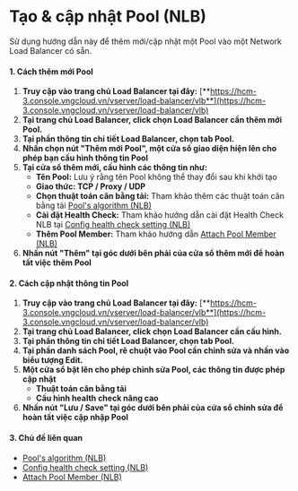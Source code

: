 # Tạo & cập nhật Pool (NLB)

Sử dụng hướng dẫn này để thêm mới/cập nhật một Pool vào một Network Load Balancer có sẵn.

#### 1. Cách thêm mới Pool <a href="#add-and-updateapool-nlb-1.cachthemmoipool" id="add-and-updateapool-nlb-1.cachthemmoipool"></a>

1. **Truy cập vào trang chủ Load Balancer tại đây:** [**https://hcm-3.console.vngcloud.vn/vserver/load-balancer/vlb**](https://hcm-3.console.vngcloud.vn/vserver/load-balancer/vlb)
2. **Tại trang chủ Load Balancer, click chọn Load Balancer cần thêm mới Pool.**
3. **Tại phần thông tin chi tiết Load Balancer, chọn tab Pool.**
4. **Nhấn chọn nút "Thêm mới Pool", một cửa sổ giao diện hiện lên cho phép bạn cấu hình thông tin Pool**
5. **Tại cửa sổ thêm mới, cấu hình các thông tin như:**
   * **Tên Pool:** Lưu ý rằng tên Pool không thể thay đổi sau khi khởi tạo
   * **Giao thức: TCP / Proxy / UDP**
   * **Chọn thuật toán cân bằng tải:** Tham khảo thêm các thuật toán cân bằng tải [Pool's algorithm (NLB)](https://docs.vngcloud.vn/pages/viewpage.action?pageId=64553887)
   * **Cài đặt Health Check:** Tham khảo hướng dẫn cài đặt Health Check NLB tại [Config health check setting (NLB)](https://docs.vngcloud.vn/pages/viewpage.action?pageId=64553885)
   * **Thêm Pool Member:** Tham khảo hướng dẫn [Attach Pool Member (NLB)](https://docs.vngcloud.vn/pages/viewpage.action?pageId=64553815)
6. **Nhấn nút "Thêm" tại góc dưới bên phải của cửa sổ thêm mới để hoàn tất việc thêm Pool**

#### 2. Cách cập nhật thông tin Pool <a href="#add-and-updateapool-nlb-2.cachcapnhatthongtinpool" id="add-and-updateapool-nlb-2.cachcapnhatthongtinpool"></a>

1. **Truy cập vào trang chủ Load Balancer tại đây:** [**https://hcm-3.console.vngcloud.vn/vserver/load-balancer/vlb**](https://hcm-3.console.vngcloud.vn/vserver/load-balancer/vlb)
2. **Tại trang chủ Load Balancer, click chọn Load Balancer cần cấu hình.**
3. **Tại phần thông tin chi tiết Load Balancer, chọn tab Pool.**
4. **Tại phần danh sách Pool, rê chuột vào Pool cần chỉnh sửa và nhấn vào biểu tượng Edit.**
5. **Một cửa sổ bật lên cho phép chỉnh sửa Pool, các thông tin được phép cập nhật**
   * **Thuật toán cân bằng tải**
   * **Cấu hình health check nâng cao**
6. **Nhấn nút "Lưu / Save" tại góc dưới bên phải của cửa sổ chỉnh sửa để hoàn tất việc cập nhập Pool**

#### 3. Chủ đề liên quan <a href="#add-and-updateapool-nlb-3.chudelienquan" id="add-and-updateapool-nlb-3.chudelienquan"></a>

* [Pool's algorithm (NLB)](https://docs.vngcloud.vn/pages/viewpage.action?pageId=64553887)
* [Config health check setting (NLB)](https://docs.vngcloud.vn/pages/viewpage.action?pageId=64553885)
* [Attach Pool Member (NLB)](https://docs.vngcloud.vn/pages/viewpage.action?pageId=64553815)
